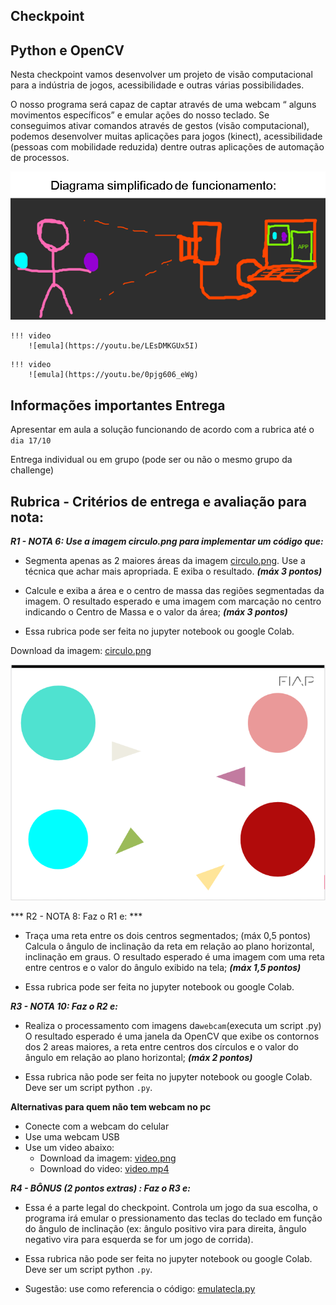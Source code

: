 ## Checkpoint    

## Python e OpenCV

Nesta checkpoint vamos desenvolver um projeto de visão computacional para a indústria de jogos, acessibilidade e outras várias possibilidades.  

O nosso programa será capaz de captar através de uma webcam “ alguns movimentos específicos” e emular ações do nosso teclado. Se conseguimos ativar comandos através de gestos (visão computacional), podemos desenvolver muitas aplicações para jogos (kinect), acessibilidade (pessoas com mobilidade reduzida) dentre outras aplicações de automação de processos.

![](Imagem1.png)

```
!!! video
    ![emula](https://youtu.be/LEsDMKGUx5I)
```

```
!!! video
    ![emula](https://youtu.be/0pjg606_eWg)
```


## Informações importantes Entrega

Apresentar em aula a solução funcionando de acordo com a rubrica até o ``dia 17/10``

Entrega individual ou em grupo (pode ser ou não o mesmo grupo da challenge)

## Rubrica - Critérios de entrega e avaliação para nota:

***R1 - NOTA 6: Use a imagem circulo.png para implementar um código que:***

- Segmenta apenas as 2 maiores áreas da imagem [circulo.png](circulo.PNG). Use a técnica que achar mais apropriada. E exiba o resultado. ***(máx 3 pontos)***

- Calcule e exiba a área e o centro de massa das regiões segmentadas da imagem. O resultado esperado e uma imagem com marcação no centro indicando o Centro de Massa e o valor da área; ***(máx 3 pontos)***

- Essa rubrica pode ser feita no jupyter notebook ou google Colab.

Download da imagem: [circulo.png](circulo.PNG)

![](circulo.PNG)


*** R2 - NOTA 8: Faz o R1 e: ***

- Traça uma reta entre os dois centros segmentados; (máx 0,5 pontos) 
Calcula o ângulo de inclinação da reta em relação ao plano horizontal, inclinação em graus. O resultado esperado é uma imagem com  uma reta entre centros e o valor do ângulo exibido na tela;  ***(máx 1,5 pontos)***
  
- Essa rubrica pode ser feita no jupyter notebook ou google Colab.

***R3 - NOTA 10: Faz o R2 e:***

- Realiza o processamento com imagens da`` webcam ``(executa um script .py) O resultado esperado é uma janela da OpenCV que exibe os contornos dos 2 areas maiores, a reta entre centros dos círculos e o valor do ângulo em relação ao plano horizontal; ***(máx 2 pontos)*** 

- Essa rubrica não pode ser feita no jupyter notebook ou google Colab. Deve ser um script python ``.py``. 

**Alternativas para quem não tem webcam no pc**

- Conecte com a webcam do celular 
- Use uma webcam USB
- Use um video abaixo:
    - Download da imagem: [video.png](video.PNG)
    - Download do video: [video.mp4](video.mp4)

***R4 - BÔNUS (2 pontos extras) : Faz o R3 e:***

- Essa é a parte legal do checkpoint. Controla um jogo da sua escolha, o programa irá emular o pressionamento das teclas do teclado em função do ângulo de inclinação (ex: ângulo positivo vira para direita, ângulo negativo vira para esquerda se for um jogo de corrida). 

- Essa rubrica não pode ser feita no jupyter notebook ou google Colab. Deve ser um script python ``.py``. 
- Sugestão: use como referencia o código: [emulatecla.py](emulatecla.py)
